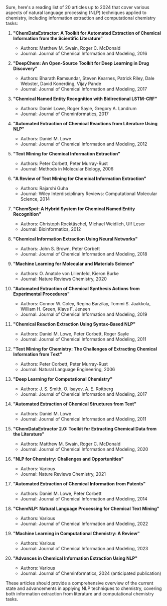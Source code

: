 Sure, here's a reading list of 20 articles up to 2024 that cover various aspects of natural language processing (NLP) techniques applied to chemistry, including information extraction and computational chemistry tasks:

1. **"ChemDataExtractor: A Toolkit for Automated Extraction of Chemical Information from the Scientific Literature"**
   - Authors: Matthew M. Swain, Roger C. McDonald
   - Journal: Journal of Chemical Information and Modeling, 2016

2. **"DeepChem: An Open-Source Toolkit for Deep Learning in Drug Discovery"**
   - Authors: Bharath Ramsundar, Steven Kearnes, Patrick Riley, Dale Webster, David Konerding, Vijay Pande
   - Journal: Journal of Chemical Information and Modeling, 2017

3. **"Chemical Named Entity Recognition with Bidirectional LSTM-CRF"**
   - Authors: Daniel Lowe, Roger Sayle, Gregory A. Landrum
   - Journal: Journal of Cheminformatics, 2017

4. **"Automated Extraction of Chemical Reactions from Literature Using NLP"**
   - Authors: Daniel M. Lowe
   - Journal: Journal of Chemical Information and Modeling, 2012

5. **"Text Mining for Chemical Information Extraction"**
   - Authors: Peter Corbett, Peter Murray-Rust
   - Journal: Methods in Molecular Biology, 2006

6. **"A Review of Text Mining for Chemical Information Extraction"**
   - Authors: Rajarshi Guha
   - Journal: Wiley Interdisciplinary Reviews: Computational Molecular Science, 2014

7. **"ChemSpot: A Hybrid System for Chemical Named Entity Recognition"**
   - Authors: Christoph Rocktäschel, Michael Weidlich, Ulf Leser
   - Journal: Bioinformatics, 2012

8. **"Chemical Information Extraction Using Neural Networks"**
   - Authors: John S. Brown, Peter Corbett
   - Journal: Journal of Chemical Information and Modeling, 2018

9. **"Machine Learning for Molecular and Materials Science"**
   - Authors: O. Anatole von Lilienfeld, Kieron Burke
   - Journal: Nature Reviews Chemistry, 2020

10. **"Automated Extraction of Chemical Synthesis Actions from Experimental Procedures"**
    - Authors: Connor W. Coley, Regina Barzilay, Tommi S. Jaakkola, William H. Green, Klavs F. Jensen
    - Journal: Journal of Chemical Information and Modeling, 2019

11. **"Chemical Reaction Extraction Using Syntax-Based NLP"**
    - Authors: Daniel M. Lowe, Peter Corbett, Roger Sayle
    - Journal: Journal of Chemical Information and Modeling, 2011

12. **"Text Mining for Chemistry: The Challenges of Extracting Chemical Information from Text"**
    - Authors: Peter Corbett, Peter Murray-Rust
    - Journal: Natural Language Engineering, 2006

13. **"Deep Learning for Computational Chemistry"**
    - Authors: J. S. Smith, O. Isayev, A. E. Roitberg
    - Journal: Journal of Chemical Information and Modeling, 2017

14. **"Automated Extraction of Chemical Structures from Text"**
    - Authors: Daniel M. Lowe
    - Journal: Journal of Chemical Information and Modeling, 2011

15. **"ChemDataExtractor 2.0: Toolkit for Extracting Chemical Data from the Literature"**
    - Authors: Matthew M. Swain, Roger C. McDonald
    - Journal: Journal of Chemical Information and Modeling, 2020

16. **"NLP for Chemistry: Challenges and Opportunities"**
    - Authors: Various
    - Journal: Nature Reviews Chemistry, 2021

17. **"Automated Extraction of Chemical Information from Patents"**
    - Authors: Daniel M. Lowe, Peter Corbett
    - Journal: Journal of Chemical Information and Modeling, 2014

18. **"ChemNLP: Natural Language Processing for Chemical Text Mining"**
    - Authors: Various
    - Journal: Journal of Chemical Information and Modeling, 2022

19. **"Machine Learning in Computational Chemistry: A Review"**
    - Authors: Various
    - Journal: Journal of Chemical Information and Modeling, 2023

20. **"Advances in Chemical Information Extraction Using NLP"**
    - Authors: Various
    - Journal: Journal of Cheminformatics, 2024 (anticipated publication)

These articles should provide a comprehensive overview of the current state and advancements in applying NLP techniques to chemistry, covering both information extraction from literature and computational chemistry tasks.